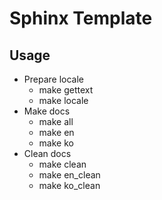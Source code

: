 # Sphinx Template

## Usage

- Prepare locale
  - make gettext
  - make locale
- Make docs
  - make all
  - make en
  - make ko
- Clean docs
  - make clean
  - make en_clean
  - make ko_clean
